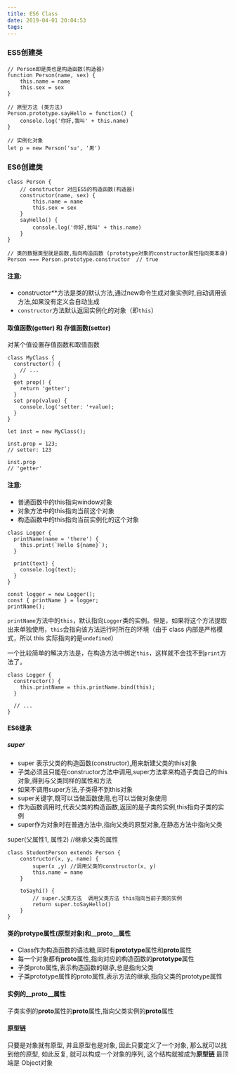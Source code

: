```yaml
---
title: ES6 Class
date: 2019-04-01 20:04:53
tags:
---
```


### ES5创建类

```
// Person即是类也是构造函数(构造器)
function Person(name, sex) {
	this.name = name
	this.sex = sex
}

// 原型方法 (类方法)
Person.prototype.sayHello = function() {
    console.log('你好,我叫' + this.name)
}

// 实例化对象
let p = new Person('su', '男')
```



### ES6创建类

```
class Person {
	// constructor 对应ES5的构造函数(构造器)
    constructor(name, sex) {
        this.name = name
        this.sex = sex
    }
    sayHello() {
        console.log('你好,我叫' + this.name)
    }
}

// 类的数据类型就是函数,指向构造函数 (prototype对象的constructor属性指向类本身)
Person === Person.prototype.constructor  // true
```

#### 注意:

- constructor**方法是类的默认方法,通过new命令生成对象实例时,自动调用该方法,如果没有定义会自动生成
- `constructor`方法默认返回实例化的对象（即`this`）



#### 取值函数(getter) 和 存值函数(setter)

对某个值设置存值函数和取值函数

```
class MyClass {
  constructor() {
    // ...
  }
  get prop() {
    return 'getter';
  }
  set prop(value) {
    console.log('setter: '+value);
  }
}

let inst = new MyClass();

inst.prop = 123;
// setter: 123

inst.prop
// 'getter'
```

#### 注意:

- 普通函数中的this指向window对象
- 对象方法中的this指向当前这个对象
- 构造函数中的this指向当前实例化的这个对象

```
class Logger {
  printName(name = 'there') {
    this.print(`Hello ${name}`);
  }

  print(text) {
    console.log(text);
  }
}

const logger = new Logger();
const { printName } = logger;
printName();
```

`printName`方法中的`this`，默认指向`Logger`类的实例。但是，如果将这个方法提取出来单独使用，`this`会指向该方法运行时所在的环境（由于 class 内部是严格模式，所以 this 实际指向的是`undefined`）

一个比较简单的解决方法是，在构造方法中绑定`this`，这样就不会找不到`print`方法了。

```
class Logger {
  constructor() {
    this.printName = this.printName.bind(this);
  }

  // ...
}
```

#### ES6继承

##### super

- super 表示父类的构造函数(constructor),用来新建父类的this对象
- 子类必须且只能在constructor方法中调用,super方法拿来构造子类自己的this对象,得到与父类同样的属性和方法
- 如果不调用super方法,子类得不到this对象
- super关键字,既可以当做函数使用,也可以当做对象使用
- 作为函数调用时,代表父类的构造函数,返回的是子类的实例,this指向子类的实例
- super作为对象时在普通方法中,指向父类的原型对象,在静态方法中指向父类

super(父属性1,  属性2)	//继承父类的属性

```
class StudentPerson extends Person {
    constructor(x, y, name) {
        super(x ,y) //调用父类的constructor(x, y)
        this.name = name
    }
    
    toSayhi() {
    	// super.父类方法  调用父类方法 this指向当前子类的实例
    	return super.toSayHello()
    }
}
```

#### 类的protype属性(原型对象)和__proto__属性

- Class作为构造函数的语法糖,同时有**prototype**属性和**proto**属性
- 每一个对象都有**proto**属性,指向对应的构造函数的**prototype**属性
- 子类proto属性,表示构造函数的继承,总是指向父类
- 子类prototype属性的proto属性,表示方法的继承,指向父类的prototype属性

#### 实例的__proto__属性

子类实例的**proto**属性的**proto**属性,指向父类实例的**proto**属性

#### 原型链

只要是对象就有原型, 并且原型也是对象, 因此只要定义了一个对象, 那么就可以找到他的原型, 如此反复, 就可以构成一个对象的序列, 这个结构就被成为**原型链** 最顶端是 Object对象